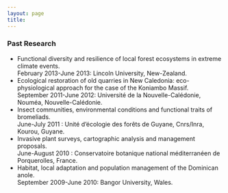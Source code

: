 ```yaml
---
layout: page
title:
---
```



### Past Research
- Functional diversity and resilience of local forest ecosystems in extreme climate events.
<br/>February 2013-June 2013: Lincoln University, New-Zealand.
- Ecological restoration of old quarries in New Caledonia: eco-physiological approach for the case of the Koniambo Massif.
<br/> September 2011-June 2012: Université de la Nouvelle-Calédonie, Nouméa, Nouvelle-Calédonie.
- Insect communities, environmental conditions and functional traits of bromeliads.
<br/> June-July 2011 : Unité d’écologie des forêts de Guyane, Cnrs/Inra, Kourou, Guyane.
- Invasive plant surveys, cartographic analysis and management proposals.
<br/>June-August 2010 : Conservatoire botanique national méditerranéen de Porquerolles, France.
- Habitat, local adaptation and population management of the Dominican anole.
<br/>September 2009-June 2010: Bangor University, Wales.
